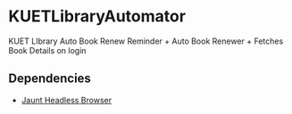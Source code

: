 # KUETLibraryAutomator
KUET LIbrary Auto Book Renew Reminder + Auto Book Renewer + Fetches Book Details on login

## Dependencies

* [Jaunt Headless Browser](http://jaunt-api.com/)
